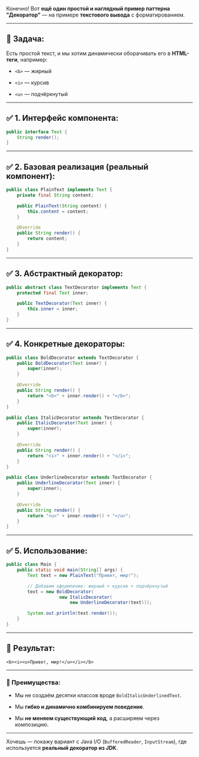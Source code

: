 Конечно! Вот **ещё один простой и наглядный пример паттерна "Декоратор"** — на примере **текстового вывода** с форматированием.

---

## 📌 Задача:

Есть простой текст, и мы хотим динамически оборачивать его в **HTML-теги**, например:

- `<b>` — жирный
    
- `<i>` — курсив
    
- `<u>` — подчёркнутый
    

---

## ✅ 1. Интерфейс компонента:

```java
public interface Text {
    String render();
}
```

---

## ✅ 2. Базовая реализация (реальный компонент):

```java
public class PlainText implements Text {
    private final String content;

    public PlainText(String content) {
        this.content = content;
    }

    @Override
    public String render() {
        return content;
    }
}
```

---

## ✅ 3. Абстрактный декоратор:

```java
public abstract class TextDecorator implements Text {
    protected final Text inner;

    public TextDecorator(Text inner) {
        this.inner = inner;
    }
}
```

---

## ✅ 4. Конкретные декораторы:

```java
public class BoldDecorator extends TextDecorator {
    public BoldDecorator(Text inner) {
        super(inner);
    }

    @Override
    public String render() {
        return "<b>" + inner.render() + "</b>";
    }
}

public class ItalicDecorator extends TextDecorator {
    public ItalicDecorator(Text inner) {
        super(inner);
    }

    @Override
    public String render() {
        return "<i>" + inner.render() + "</i>";
    }
}

public class UnderlineDecorator extends TextDecorator {
    public UnderlineDecorator(Text inner) {
        super(inner);
    }

    @Override
    public String render() {
        return "<u>" + inner.render() + "</u>";
    }
}
```

---

## ✅ 5. Использование:

```java
public class Main {
    public static void main(String[] args) {
        Text text = new PlainText("Привет, мир!");

        // Добавим оформление: жирный + курсив + подчёркнутый
        text = new BoldDecorator(
                    new ItalicDecorator(
                        new UnderlineDecorator(text)));

        System.out.println(text.render());
    }
}
```

---

## 🧾 Результат:

```
<b><i><u>Привет, мир!</u></i></b>
```

---

### 🧠 Преимущества:

- Мы не создаём десятки классов вроде `BoldItalicUnderlinedText`.
    
- Мы **гибко и динамично комбинируем поведение**.
    
- Мы **не меняем существующий код**, а расширяем через композицию.
    

---

Хочешь — покажу вариант с Java I/O (`BufferedReader`, `InputStream`), где используется **реальный декоратор из JDK**.